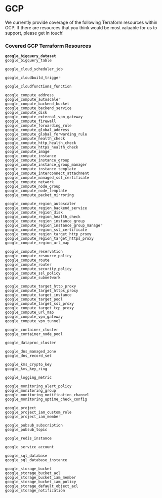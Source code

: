 # GCP

We currently provide coverage of the following Terraform resources within GCP. If there are resources that you think would be most valuable for us to support, please get in touch!

### Covered GCP Terraform Resources

<pre class="language-markdown"><code class="lang-markdown"><strong>google_bigquery_dataset
</strong>google_bigquery_table

google_cloud_scheduler_job

google_cloudbuild_trigger

google_cloudfunctions_function

google_compute_address
google_compute_autoscaler
google_compute_backend_bucket
google_compute_backend_service
google_compute_disk
google_compute_external_vpn_gateway
google_compute_firewall
google_compute_forwarding_rule
google_compute_global_address
google_compute_global_forwarding_rule
google_compute_health_check
google_compute_http_health_check
google_compute_https_health_check
google_compute_image
google_compute_instance
google_compute_instance_group
google_compute_instance_group_manager
google_compute_instance_template
google_compute_interconnect_attachment
google_compute_managed_ssl_certificate
google_compute_network
google_compute_node_group
google_compute_node_template
google_compute_packet_mirroring

google_compute_region_autoscaler
google_compute_region_backend_service
google_compute_region_disk
google_compute_region_health_check
google_compute_region_instance_group
google_compute_region_instance_group_manager
google_compute_region_ssl_certificate
google_compute_region_target_http_proxy
google_compute_region_target_https_proxy
google_compute_region_url_map

google_compute_reservation
google_compute_resource_policy
google_compute_route
google_compute_router
google_compute_security_policy
google_compute_ssl_policy
google_compute_subnetwork

google_compute_target_http_proxy
google_compute_target_https_proxy
google_compute_target_instance
google_compute_target_pool
google_compute_target_ssl_proxy
google_compute_target_tcp_proxy
google_compute_url_map
google_compute_vpn_gateway
google_compute_vpn_tunnel

google_container_cluster
google_container_node_pool

google_dataproc_cluster

google_dns_managed_zone
google_dns_record_set

google_kms_crypto_key
google_kms_key_ring

google_logging_metric

google_monitoring_alert_policy
google_monitoring_group
google_monitoring_notification_channel
google_monitoring_uptime_check_config

google_project
google_project_iam_custom_role
google_project_iam_member

google_pubsub_subscription
google_pubsub_topic

google_redis_instance

google_service_account

google_sql_database
google_sql_database_instance

google_storage_bucket
google_storage_bucket_acl
google_storage_bucket_iam_member
google_storage_bucket_iam_policy
google_storage_default_object_acl
google_storage_notification
</code></pre>

